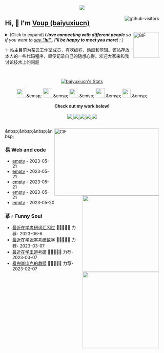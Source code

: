 <h1 align="center"> <a href="https://sunguoqi.com/"> <img src="https://readme-typing-svg.herokuapp.com/?lines=console.log(%22Hello%2C%20World!%22);baiyuxiucn祝您今天愉快!&amp;center=true&amp;size=27"> </a> </h1>
<a href="https://github.com/baiyuxiucn/computer-vision-in-action">
    <img align="right" src="https://komarev.com/ghpvc/?username=baiyuxiucn&amp;label=Visitors&amp;color=red&amp;style=flat&amp;logo=github" alt="gtihub-visitors" />
</a>

## Hi,   I'm <a href="http://welcome.voup.cn">Voup (baiyuxiucn)</a>

<img align="right" alt="GIF" src="https://media.giphy.com/media/LnQjpWaON8nhr21vNW/giphy.gif" width="84" title="Say HI"> <details><summary>(Click to expand) <em><b>I love connecting with different people</b> so if you want to <a href="https://voup.cn" >say <b>"hi" </b></a>, <b>I'll be happy to meet you more!</b> : )</em></summary>

<!--my introduction start-->
    
-  empty
-  empty
- 樂 Only two things make me moved. 
  1. empty
  2. empty
- ❤️ I like eating , raising , playing , sleeping in  and  [ACGN]
-  Be free to ask me about anything [here](https://github.com/baiyuxiucn/baiyuxiucn/issues).

---
</details>
  
  ✨ 站主目前为茶云工作室成员，喜欢编程，动画和剪辑。该站存放本人的一些代码程序，顺便记录自己的随想心得。欢迎大家来和我讨论技术上的问题


<!--my introduction end -->

<br>

<p align="center">
  <a href="https://github.com/baiyuxiucn" class="rich-diff-level-one">
    <img src="https://github-readme-stats.vercel.app/api?username=baiyuxiucn&amp;title_color=333&amp;text_color=777" alt="baiyuxiucn's Stats" >
    <!-- &amp;hide=issues
    <img src="https://github-readme-stats.vercel.app/api?username=baiyuxiucn&amp;hide=issues&amp;title_color=333&amp;text_color=777" alt="baiyuxiucn's Stats" >
    -->
  </a>
</p>

<p align="center">
  <a href= "https://voup.cn/wp-content/uploads/2023/06/voup-weixing.jpg" target="_blank" alt="WeChat" title="WeChat">
    <img src="https://img.icons8.com/ios-filled/50/000000/weixing.png" width="28px"/>
  </a>
  &amp;emsp;
 
  <a href="https://space.bilibili.com/275728029" target="_blank" alt="Bilibili" title="Bilibili">
    <img src="https://user-images.githubusercontent.com/29084184/166415345-91925d37-c66f-448f-8d75-c8355fe0b692.png" width="30px"/>
  </a>
  &amp;emsp;
  <a href= "https://voup.cn" target="_blank" alt="Instagram" title="Instagram">
    <img src="https://voup.cn/wp-content/uploads/2023/06/icons8-log-cabin-32.png" width="28px"/>
  </a>
  &amp;emsp;
      <a href="https://blog.csdn.net/HHHHHHHHII" target="_blank" alt="CSDN" title="CSDN">
    <img src="https://img.icons8.com/material/48/000000/csdn.png" width="30px"/>
  </a>
  &amp;emsp;
     <a href="https://www.zhihu.com/people/mei-yi-tian-wei-ming-tian-33-52" target="_blank" alt="Zhihu" title="Zhihu">
    <img src="https://img.icons8.com/material-two-tone/50/000000/zhihu.png" width="28px"/>
  </a>
  &amp;emsp;
  <br><br>
  <strong>Check out my work below!</strong>
  <br><br>
  <a href="https://github.com/baiyuxiucn">
    <img src="https://badges.strrl.dev/visits/baiyuxiucn/baiyuxiucn?style=flat-square&amp;color=black&amp;logo=github">
  </a>
  <a href="https://github.com/baiyuxiucn">
    <img src="https://badges.strrl.dev/years/baiyuxiucn?style=flat-square&amp;color=black&amp;logo=github">
  </a>
  <a href="https://github.com/baiyuxiucn?tab=repositories">
    <img src="https://badges.strrl.dev/repos/baiyuxiucn?style=flat-square&amp;color=black&amp;logo=github">
  </a>
  <a href="https://gist.github.com/baiyuxiucn">
    <img src="https://badges.strrl.dev/gists/baiyuxiucn?style=flat-square&amp;color=black&amp;logo=github">
  </a>
  <a href="https://github.com/baiyuxiucn">
    <img src="https://badges.strrl.dev/commits/monthly/baiyuxiucn?style=flat-square&amp;color=black&amp;logo=github">
  </a>
</p>

<h2></h2>

<img align="right" alt="GIF" src="OctoCharmve/code.gif" width="343" height="220" title="Do what you like, and do it best!"> &amp;nbsp;&amp;nbsp;&amp;nbsp;&amp;nbsp;

### 易 Web and code

<img align="right" width="250" src="https://cdn.jsdelivr.net/gh/sun0225SUN/sun0225SUN/assets/images/hi.gif" />

<!-- START_SECTION:brain -->
* <a href='http://welcome.voup.cn' target='_blank'>empty</a> - 2023-05-21
* <a href='http://welcome.voup.cn' target='_blank'>empty</a> - 2023-05-21
* <a href='http://welcome.voup.cn' target='_blank'>empty</a> - 2023-05-21
* <a href='http://welcome.voup.c' target='_blank'>empty</a> - 2023-05-21
* <a href='http://welcome.voup.c' target='_blank'>empty</a> - 2023-05-20
<!-- END_SECTION:brain -->

</td></tr>

<tr><td>

### 菉‍♂️ Funny Soul

<img align="right" width="250" src="https://cdn.jsdelivr.net/gh/sun0225SUN/sun0225SUN/assets/images/hi.gif" />

<!-- START_SECTION:douban -->
* <a href='https://www.bing.com/search?q=%E8%80%83%E7%A0%94%E8%AF%8D%E6%B1%87%E9%97%AA%E8%BF%87' target='_blank'>最近在学考研词汇闪过</a>  力荐- 2023-06-6
* <a href='https://www.bing.com/search?q=%E5%BC%A0%E5%AE%87%E8%80%83%E7%A0%94%E6%95%B0%E5%AD%A6&amp;qs=n&amp;form=QBRE&amp;sp=-1&amp;lq=0&amp;pq=%E5%BC%A0%E5%AE%87%E8%80%83%E7%A0%94%E6%95%B0%E5%AD%A6&amp;sc=10-6&amp;sk=&amp;cvid=69AADEED0BDA40CEAEA6681A39320017&amp;ghsh=0&amp;ghacc=0&amp;ghpl=' target='_blank'>最近在学张宇考研数学</a>  力荐- 2023-03-07
* <a href='https://search.bilibili.com/all?keyword=%E7%8E%8B%E9%81%93%E8%80%83%E7%A0%94' target='_blank'>最近在学王道考研</a>  力荐- 2023-03-07
* <a href='http://movie.douban.com/subject/1292052/' target='_blank'>看完肖申克的救赎</a>  力荐- 2023-02-07


<!-- END_SECTION:douban -->

</td></tr>

<tr><td>
